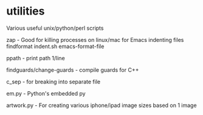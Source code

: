 utilities
=========

Various useful unix/python/perl scripts

zap - Good for killing processes on linux/mac
for Emacs indenting files
	findformat
	indent.sh
	emacs-format-file

ppath - print path 1/line

findguards/change-guards - compile guards for C++

c_sep - for breaking into separate file

em.py - Python's embedded py

artwork.py - For creating various iphone/ipad image sizes based on 1 image